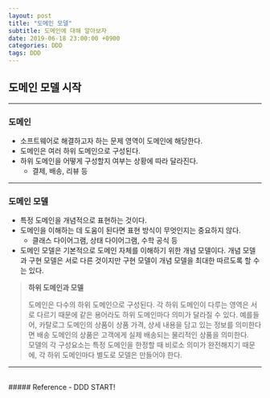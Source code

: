 ```yaml
---
layout: post
title: "도메인 모델"
subtitle: 도메인에 대해 알아보자
date: 2019-06-18 23:00:00 +0900
categories: DDD
tags: DDD
---
```


## 도메인 모델 시작 

---

### 도메인 
- 소프트웨어로 해결하고자 하는 문제 영역이 도메인에 해당한다.
- 도메인은 여러 하위 도메인으로 구성된다.
- 하위 도메인을 어떻게 구성할지 여부는 상황에 따라 달라진다.
  - 결제, 배송, 리뷰 등

---

### 도메인 모델 
- 특정 도메인을 개념적으로 표현하는 것이다.
- 도메인을 이해하는 데 도움이 된다면 표현 방식이 무엇인지는 중요하지 않다. 
  - 클래스 다이어그램, 상태 다이어그램, 수학 공식 등
- 도메인 모델은 기본적으로 도메인 자체를 이해하기 위한 개념 모델이다. 개념 모델과 구현 모델은 서로 다른 것이지만 구현 모델이 개념 모델을 최대한 따르도록 할 수는 있다. 

> **하위 도메인과 모델**
>
> 도메인은 다수의 하위 도메인으로 구성된다. 각 하위 도메인이 다루는 영역은 서로 다르기 때문에 같은 용어라도 하위 도메인마다 의미가 달라질 수 있다. 
예를들어, 카탈로그 도메인의 상품이 상품 가격, 상세 내용을 담고 있는 정보를 의미한다면 배송 도메인의 상품은 고객에게 실제 배송되는 물리적인 상품을 의미한다.   
> 모델의 각 구성요소는 특정 도메인을 한정할 때 비로소 의미가 완전해지기 때문에, 각 하위 도메인마다 별도로 모델은 만들어야 한다. 

---

<br>
##### Reference
- DDD START!